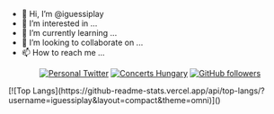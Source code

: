 - 👋 Hi, I’m @iguessiplay
- 👀 I’m interested in ...
- 🌱 I’m currently learning ...
- 💞️ I’m looking to collaborate on ...
- 📫 How to reach me ...

<!---
iguessiplay/iguessiplay is a ✨ special ✨ repository because its `README.md` (this file) appears on your GitHub profile.
You can click the Preview link to take a look at your changes.
--->
<p align="center">
  <a href="https://twitter.com/iqosakezkepu"><img alt="Personal Twitter" src="https://img.shields.io/twitter/follow/iqosakezkepu?label=Twitter&style=flat-square&logo=twitter"></a>
  <a href="https://twitter.com/concertshungary"><img alt="Concerts Hungary" src="https://img.shields.io/twitter/follow/concertshungary?label=Twitter&style=flat-square&logo=twitter"></a>
  <a href="https://github.com/iguessiplay/iguessiplay"><img alt="GitHub followers" src="https://img.shields.io/github/followers/iguessiplay?label=Github&style=flat-square&logo=github"></a>
</p>
[![Top Langs](https://github-readme-stats.vercel.app/api/top-langs/?username=iguessiplay&layout=compact&theme=omni)]()

